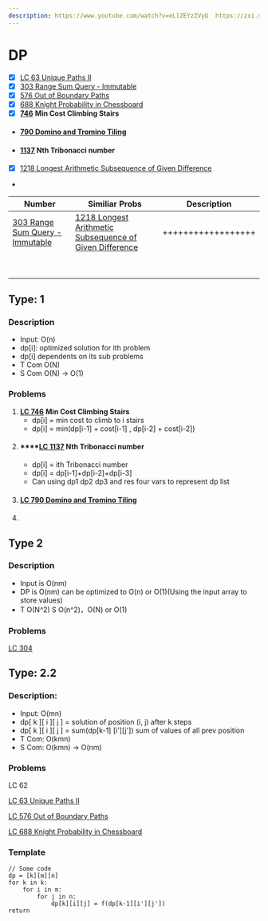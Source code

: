```yaml
---
description: https://www.youtube.com/watch?v=eLlZEYzZVyQ  https://zxi.mytechroad.com/blog/
---
```


# DP

* [x] [LC 63 Unique Paths II](by-number/50-100.md#63.-unique-paths-ii)
* [x] [303 Range Sum Query - Immutable](by-number/300-350.md#303-range-sum-query-immutable-easy)
* [x] [576 Out of Boundary Paths](by-number/550-600.md#576.-out-of-boundary-paths)
* [x] [688 Knight Probability in Chessboard](by-number/650-700.md#688.-knight-probability-in-chessboard)
* [x] [**746**](by-number/700-750.md#746-min-cost-climbing-stairs) **Min Cost Climbing Stairs**
* #### [790 Domino and Tromino Tiling](by-number/750-800.md#790-domino-and-tromino-tiling)
* #### [**1137**](by-number/1100-1150.md#1137-n-th-tribonacci-number) **Nth Tribonacci number**
* [x] [1218 Longest Arithmetic Subsequence of Given Difference](by-number/1200-1250.md#1218-longest-arithmetic-subsequence-of-given-difference-medium)
*

| Number                                                                                     | Similiar Probs                                                                                                                                   | Description        |
| ------------------------------------------------------------------------------------------ | ------------------------------------------------------------------------------------------------------------------------------------------------ | ------------------ |
| [303 Range Sum Query - Immutable](by-number/300-350.md#303-range-sum-query-immutable-easy) | [1218 Longest Arithmetic Subsequence of Given Difference](by-number/1200-1250.md#1218-longest-arithmetic-subsequence-of-given-difference-medium) | ++++++++++++++++++ |
|                                                                                            |                                                                                                                                                  |                    |
|                                                                                            |                                                                                                                                                  |                    |
|                                                                                            |                                                                                                                                                  |                    |
|                                                                                            |                                                                                                                                                  |                    |
|                                                                                            |                                                                                                                                                  |                    |
|                                                                                            |                                                                                                                                                  |                    |
|                                                                                            |                                                                                                                                                  |                    |
|                                                                                            |                                                                                                                                                  |                    |

## Type: 1

### Description

* Input: O(n)
* dp\[i]: optimized solution for ith problem
* dp\[i] dependents on its sub problems
* T Com O(N)
* S Com O(N) -> O(1)

### Problems

1. [**LC 746**](by-number/700-750.md#746-min-cost-climbing-stairs) **Min Cost Climbing Stairs**
   * dp\[i] = min cost to climb to i stairs
   * dp\[i] = min(dp\[i-1] + cost\[i-1] , dp\[i-2] + cost\[i-2])
2. #### ****[**LC 1137**](by-number/1100-1150.md#1137-n-th-tribonacci-number) **Nth Tribonacci number**
   * dp\[i] = ith Tribonacci number
   * dp\[i] = dp\[i-1]+dp\[i-2]+dp\[i-3]
   * Can using dp1 dp2 dp3 and res four vars to represent dp list
3. #### [LC 790 Domino and Tromino Tiling](by-number/750-800.md#790-domino-and-tromino-tiling)
4. ####



## Type 2

### Description

* Input is O(nm)
* DP is O(nm) can be optimized to O(n) or O(1)(Using the input array to store values)
* T O(N^2) S O(n^2)，O(N) or O(1)

### Problems

[LC 304 ](by-number/300-350.md#304-range-sum-query-2d-immutable)

####

####

## Type: 2.2

### Description:

* Input: O(mn)
* dp\[ k ]\[ i ]\[ j ] = solution of position (i, j) after k steps
* dp\[ k ]\[ i ]\[ j ] = sum(dp\[k-1] \[i']\[j']) sum of values of all prev position
* T Com: O(kmn)
* S Com: O(kmn) -> O(nm)

### Problems

LC 62

[LC 63 Unique Paths II](by-number/50-100.md#63.-unique-paths-ii)

[LC 576 Out of Boundary Paths](by-number/550-600.md#576.-out-of-boundary-paths)

[LC 688 Knight Probability in Chessboard](by-number/650-700.md#688.-knight-probability-in-chessboard)

### Template

```
// Some code
dp = [k][m][n]
for k in k:
    for i in m:
        for j in n:
            dp[k][i][j] = f(dp[k-1][i'][j'])
return 
```
